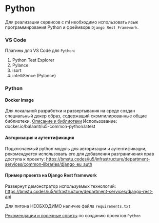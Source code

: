 # Python

Для реализации сервисов c ml необходимо использовать язык программирования Python и фреймворк `Django Rest Framework`.

### VS Code

Плагины для VS Code для `Python`:
1. Python Test Explorer
2. Pylance
3. isort
4. intelliSence (Pylance)

### Python
#### Docker image
Для локальной разработки и развертывания на среде создан специальный докер образ, содержащий скомпилированные общие библиотеки. [Описание и библиотеки](https://bmstu.codes/iu5/infrastructure/department-services/common-images/common-python)
Использование: docker.io/balaant/iu5-common-python:latest

#### Авторизация и аутентификация
Подключаемый python модуль для авторизации и аутентификации, рекомендуется использовать его для добавления разграничения прав доступа к проекту: https://bmstu.codes/iu5/infrastructure/department-services/common-libraries/django_eu_auth

#### Пример проекта на Django Rest framework
Развернут демонстратор используемых технологий: https://bmstu.codes/iu5/infrastructure/department-services/django-rest-api


Для питона НЕОБХОДИМО наличие файла `requirements.txt`

[Рекомендации и полезные советы](https://github.com/iu5git/web-2022/blob/main/tutorials/python/python.md) по созданию проектов `Python`

